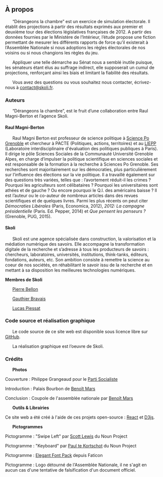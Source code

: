## À propos

&nbsp;&nbsp;&nbsp;&nbsp;&nbsp;&nbsp;“Dérangeons la chambre” est un exercice de simulation électorale. Il établit des projections à partir des résultats exprimés aux premier et deuxième tour des élections législatives françaises de 2012. A partir des données fournies par le Ministère de l’Intérieur, l’étude propose une fiction permettant de mesurer les différents rapports de force qu’il existerait à l’Assemblée Nationale si nous adoptions les règles électorales de nos voisins ou si nous changions les règles du jeu.  

&nbsp;&nbsp;&nbsp;&nbsp;&nbsp;&nbsp;Appliquer une telle démarche au Sénat nous a semblé inutile puisque, les sénateurs étant élus au suffrage indirect, elle supposerait un cumul de projections, renforçant ainsi les biais et limitant la fiabilité des résultats.

&nbsp;&nbsp;&nbsp;&nbsp;&nbsp;&nbsp;Vous avez des questions ou vous souhaitez nous contacter, écrivez-nous à [contact@skoli.fr](mailto:contact@skoli.fr).

### Auteurs
&nbsp;&nbsp;&nbsp;&nbsp;&nbsp;&nbsp;“Dérangeons la chambre”, est le fruit d’une collaboration entre Raul Magni-Berton et l’agence Skoli.

#### Raul Magni-Berton
&nbsp;&nbsp;&nbsp;&nbsp;&nbsp;&nbsp;Raul Magni Berton est professeur de science politique à [Science Po Grenoble](http://www.sciencespo-grenoble.fr/membres/magni-berton-raul/) et chercheur à PACTE (Politiques, actions, territoires) et au [LIEPP](http://www.sciencespo.fr/liepp/fr/users/raulmagni-berton) (Laboratoire interdisciplinaire d'évaluation des politiques publiques à Paris). Il dirige le pôle Sciences Sociales de la  Communauté Université Grenoble Alpes, en charge d’impulser la politique scientifique en  sciences sociales et est responsable de la formation à la recherche à Sciences Po Grenoble.
Ses recherches sont majoritairement sur les démocraties, plus particulièrement sur l’influence des élections sur la vie politique. Il a travaillé également sur des questions très variées, telles que : l’avortement réduit-il les crimes ? Pourquoi les agriculteurs sont célibataires ? Pourquoi les universitaires sont athées et de gauche ? Ou encore pourquoi le Q.I. des américains baisse ? Il est l’auteur ou le co-auteur de nombreux articles dans des revues scientifiques et de quelques livres. Parmi les plus récents on peut citer *Démocraties Libérales* (Paris, Economica, 2012), *2012: La campagne présidentielle* (Paris. Ed. Pepper, 2014) et *Que pensent les penseurs ?* (Grenoble, PUG, 2015).

#### Skoli
&nbsp;&nbsp;&nbsp;&nbsp;&nbsp;&nbsp;Skoli est une agence spécialisée dans construction, la valorisation et la médiation numérique des savoirs. Elle accompagne la transformation digitale de la recherche et s’adresse à tous les producteurs de savoirs : chercheurs, laboratoires, universités, institutions, think-tanks, éditeurs, fondations, auteurs, etc. Son ambition consiste à remettre la science au coeur de nos sociétés, en réhabilitant le savoir issu de la recherche et en mettant à sa disposition les meilleures technologies numériques.

  **Membres de Skoli**

&nbsp;&nbsp;&nbsp;&nbsp;&nbsp;&nbsp;[Pierre Bellon](https://pbellon.github.io/#!/en)

&nbsp;&nbsp;&nbsp;&nbsp;&nbsp;&nbsp;[Gauthier Bravais](https://www.linkedin.com/in/gauthier-bravais-16815055)

&nbsp;&nbsp;&nbsp;&nbsp;&nbsp;&nbsp;[Lucas Piessat](https://www.linkedin.com/in/lucaspiessat)


### Code source et réalisation graphique
&nbsp;&nbsp;&nbsp;&nbsp;&nbsp;&nbsp;Le code source de ce site web est disponible sous licence libre sur [GitHub](https://github.com/Skoli-Code/DerangeonsLaChambre).

&nbsp;&nbsp;&nbsp;&nbsp;&nbsp;&nbsp;La réalisation graphique est l’oeuvre de Skoli.

### Crédits
&nbsp;&nbsp;&nbsp;&nbsp;&nbsp;&nbsp;**Photos**

Couverture : Philippe Grangeaud pour le [Parti Socialiste](https://www.flickr.com/photos/partisocialiste/8047476496/in/photolist-eHneys-dg8Ez7-dg8qoL-xboqq-dg8cfV-dg8n7k-dg8sAj-dg8jdU-dg8rDV-dg8hLd-nJQAWJ/)

Introduction : Palais Bourbon de [Benoît Mars](https://www.flickr.com/photos/xispics/14747292807/in/photolist-otaJn6-576Vma-dSADyY-a82NiT-54uHZD-54uHvX-77RDpy-9kkcxs-6JuEj4-a85CS3-66sEHM-add6nz-boTVCY-aCwCsQ-57fcB9-6HAEJV-6HEJmS-6HxZ5q-s2UWHQ-9ao2z3-6JyM9m-9ao2Cq-shcebj-6JuD9T-6LgrDr-6LgnRK-pRLBFJ-6LmZAu-6LgfqT-75g1qP-6LmH7s-6LmbTo-6LhY5r-6LhfjF-nga7BH-s2TKuY-6LhZSe-6LkQy9-6LmTpS-6Lhwh2-6Lm9WW-6LhGMB-6Ln2vy-6LmPvu-6LmXyo-6Lghpc-6LgMRe-6Li82Z-fhkrvC-6LmjYA)

Conclusion : Coupole de l'assemblée nationale par [Benoît Mars](https://www.flickr.com/photos/benoitmars/5357000548/in/album-72157625827838696/)

&nbsp;&nbsp;&nbsp;&nbsp;&nbsp;&nbsp;**Outils & Librairies**

Ce site web a été créé à l'aide de ces projets open-source : [React](https://facebook.github.io/react/) et [D3js](https://d3js.org/).

&nbsp;&nbsp;&nbsp;&nbsp;&nbsp;&nbsp;**Pictogrammes**

Pictogramme : "Swipe Left" par [Scott Lewis](https://thenounproject.com/iconify) du Noun Project

Pictogramme : "Keyboard" par [Paul te Kortschot](https://thenounproject.com/Kortschot) du Noun Project

Pictogramme : [Elegant Font Pack](http://www.flaticon.com/packs/elegant-font) depuis Faticon

Pictogramme : Logo détourné de l'Assemblée Nationale, il ne s'agit en aucun cas d'une tentative de falsification d'un document officiel. 
